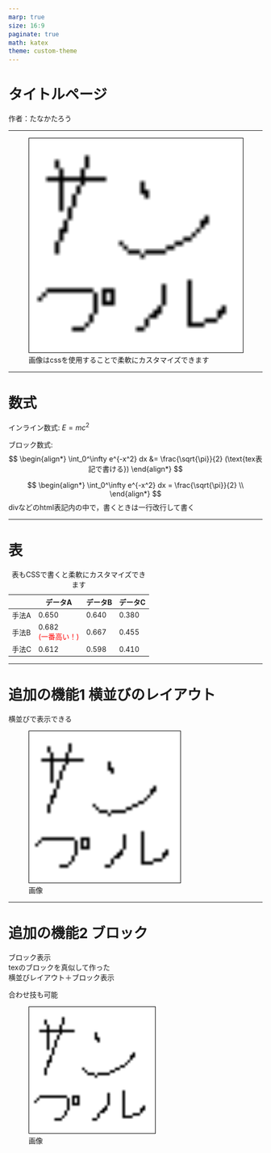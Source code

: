 ```yaml
---
marp: true
size: 16:9
paginate: true
math: katex
theme: custom-theme
---
```


# タイトルページ
作者：たなかたろう

---

<figure class="center caption">
  <img src="./img/sample.png" style="width: 500px; border: 1px solid black;" />
  <figcaption>画像はcssを使用することで柔軟にカスタマイズできます</figcaption>
</figure>

---

# 数式

インライン数式: $E=mc^2$

ブロック数式:
$$
\begin{align*}
\int_0^\infty e^{-x^2} dx &= \frac{\sqrt{\pi}}{2} (\text{tex表記で書ける})
\end{align*}
$$

<div>

$$
\begin{align*}
\int_0^\infty e^{-x^2} dx = \frac{\sqrt{\pi}}{2} \\
\end{align*}
$$
divなどのhtml表記内の中で，書くときは一行改行して書く
</div>

---

# 表

<table>
<caption>表もCSSで書くと柔軟にカスタマイズできます</caption>
  <thead>
    <tr>
      <th></th>
      <th>データA</th>
      <th>データB</th>
      <th>データC</th>
    </tr>
  </thead>
  <tbody>
    <tr>
      <td>手法A</td>
      <td>0.650</td>
      <td>0.640</td>
      <td>0.380</td>
    </tr>
    <tr>
      <td>手法B</td>
      <td>0.682<br><span style="color:red;">(一番高い！)</span></td>
      <td>0.667</td>
      <td>0.455</td>
    </tr>
    <tr>
      <td>手法C</td>
      <td>0.612</td>
      <td>0.598</td>
      <td>0.410</td>
    </tr>
  </tbody>
</table>

---

# 追加の機能1 横並びのレイアウト

<div class="flex sa items-center">
    <div>
        横並びで表示できる
    </div>
    <div>
       <figure class="center caption">
            <img src="./img/sample.png" style="width: 300px; border: 1px solid black;" />
            <figcaption>画像</figcaption>
        </figure>
    </div>
</div>

---

# 追加の機能2 ブロック

<div class="box">
  <div class="box-title">ブロック表示</div>
  <div class="box-content">
    texのブロックを真似して作った
  </div>
</div>

<div class="box">
  <div class="box-title">横並びレイアウト＋ブロック表示</div>
  <div class="box-content flex sa items-center">
    <p>合わせ技も可能</p>
    <figure class="center caption">
      <img src="./img/sample.png" style="width: 250px; border: 1px solid black;" />
      <figcaption>画像</figcaption>
    </figure>
  </div>
</div>